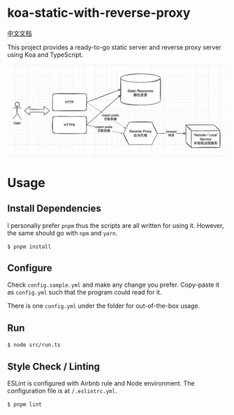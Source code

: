 # koa-static-with-reverse-proxy

[中文文档](./README-zh.md)

This project provides a ready-to-go static server and reverse proxy server using Koa and TypeScript.

![Architecture](doc/architecture.png)

# Usage

## Install Dependencies

I personally prefer `pnpm` thus the scripts are all written for using it. However, the same should go with `npm` and `yarn`.

```shell
$ pnpm install
```

## Configure

Check `config.sample.yml` and make any change you prefer. Copy-paste it as `config.yml` such that the program could read for it.

There is one `config.yml` under the folder for out-of-the-box usage.

## Run

```shell
$ node src/run.ts
```
## Style Check / Linting

ESLint is configured with Airbnb rule and Node environment. The configuration file is at `/.eslintrc.yml`.

```shell
$ pnpm lint
```
